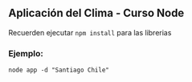 ## Aplicación del Clima - Curso Node

Recuerden ejecutar ```npm install``` para las librerias

### Ejemplo:

```
node app -d "Santiago Chile"
```
